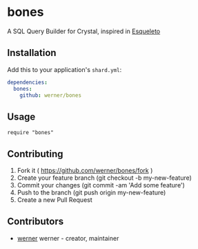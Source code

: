# bones

A SQL Query Builder for Crystal, inspired in [Esqueleto](https://hackage.haskell.org/package/esqueleto)


## Installation

Add this to your application's `shard.yml`:

```yaml
dependencies:
  bones:
    github: werner/bones
```

## Usage

```crystal
require "bones"
```

## Contributing

1. Fork it ( https://github.com/werner/bones/fork )
2. Create your feature branch (git checkout -b my-new-feature)
3. Commit your changes (git commit -am 'Add some feature')
4. Push to the branch (git push origin my-new-feature)
5. Create a new Pull Request

## Contributors

- [werner](https://github.com/werner) werner - creator, maintainer
